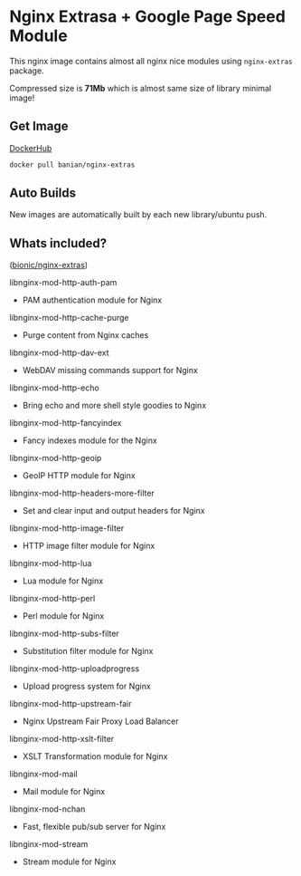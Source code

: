 # Nginx Extrasa + Google Page Speed Module

This nginx image contains almost all nginx nice modules using `nginx-extras` package.

Compressed size is **71Mb** which is almost same size of library minimal image!

## Get Image

[DockerHub](https://hub.docker.com/r/banian/nginx-extras)

```bash
docker pull banian/nginx-extras
```

## Auto Builds

New images are automatically built by each new library/ubuntu push.

## Whats included? 

([bionic/nginx-extras](http://packages.ubuntu.com/bionic/nginx-extras))

libnginx-mod-http-auth-pam
- PAM authentication module for Nginx

libnginx-mod-http-cache-purge
- Purge content from Nginx caches

libnginx-mod-http-dav-ext
- WebDAV missing commands support for Nginx

libnginx-mod-http-echo
- Bring echo and more shell style goodies to Nginx

libnginx-mod-http-fancyindex
- Fancy indexes module for the Nginx

libnginx-mod-http-geoip
- GeoIP HTTP module for Nginx

libnginx-mod-http-headers-more-filter
- Set and clear input and output headers for Nginx

libnginx-mod-http-image-filter
- HTTP image filter module for Nginx

libnginx-mod-http-lua
- Lua module for Nginx

libnginx-mod-http-perl
- Perl module for Nginx

libnginx-mod-http-subs-filter
- Substitution filter module for Nginx

libnginx-mod-http-uploadprogress
- Upload progress system for Nginx

libnginx-mod-http-upstream-fair
- Nginx Upstream Fair Proxy Load Balancer

libnginx-mod-http-xslt-filter
- XSLT Transformation module for Nginx

libnginx-mod-mail
- Mail module for Nginx

libnginx-mod-nchan
- Fast, flexible pub/sub server for Nginx

libnginx-mod-stream
- Stream module for Nginx

